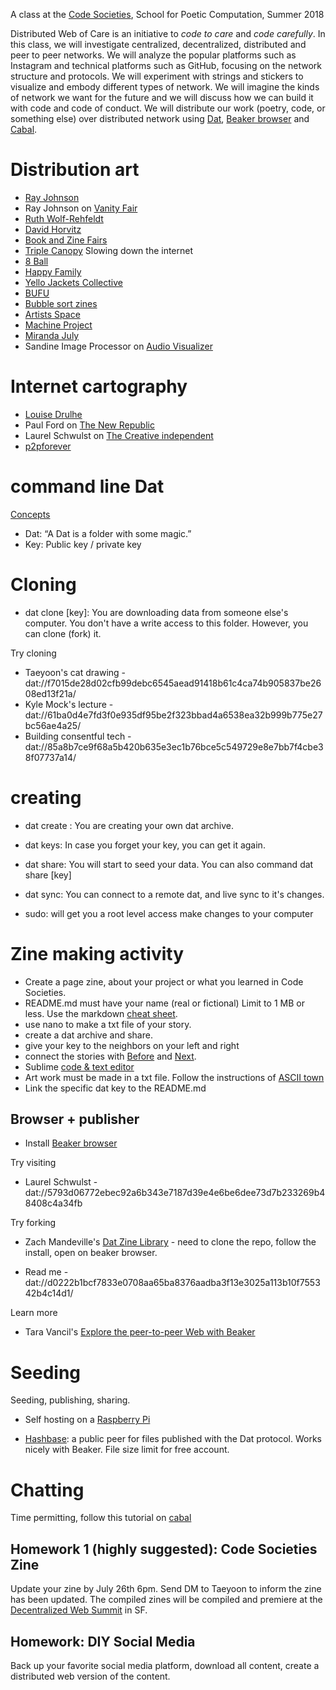  
A class at the [Code Societies](http://sfpc.io/codesocieties), School for Poetic Computation, Summer 2018

Distributed Web of Care is an initiative to *code to care* and *code carefully*. In this class, we will investigate centralized, decentralized, distributed and peer to peer networks. We will analyze the popular platforms such as Instagram and technical platforms such as GitHub, focusing on the network structure and protocols. We will experiment with strings and stickers to visualize and embody different types of network. We will imagine the kinds of network we want for the future and we will discuss how we can build it with code and code of conduct. We will distribute our work (poetry, code, or something else) over distributed network using [Dat](http://datproject.org/), 
[Beaker browser](https://beakerbrowser.com/) and [Cabal](https://github.com/cabal-club/cabal). 

# Distribution art 

- [Ray Johnson](http://www.rayjohnsonestate.com/home/)
- Ray Johnson on [Vanity Fair](https://www.vanityfair.com/culture/2015/01/ray-johnson-art-pranks)
- [Ruth Wolf-Rehfeldt](http://chertluedde.com/artist/ruth-wolf-rehfeldt/)
- [David Horvitz](http://www.davidhorvitz.com/)
- [Book and Zine Fairs](https://www.printedmatter.org/services/the-bulletin/book-and-zine-fairs)
- [Triple Canopy](http://canopycanopycanopy.com/) Slowing down the internet
- [8 Ball](http://8ballcommunity.club/)
- [Happy Family](https://www.happyfamilymkt.com/)
- [Yello Jackets Collective](http://yellowjacketscollective.com/)
- [BUFU](http://www.bufubyusforus.com/)
- [Bubble sort zines](https://shop.bubblesort.io/collections/all)
- [Artists Space](http://artistsspace.org/)
- [Machine Project](https://machineproject.com/)
- [Miranda July](https://www.mirandajuly.com/) 
- Sandine Image Processor on [Audio Visualizer](http://www.audiovisualizers.com/toolshak/vidsynth/sandin/sandin.htm)

# Internet cartography 

- [Louise Drulhe](http://louisedrulhe.fr/)
- Paul Ford on [The New Republic](https://newrepublic.com/article/133889/reboot-world)
- Laurel Schwulst on [The Creative independent](https://thecreativeindependent.com/people/laurel-schwulst-my-website-is-a-shifting-house-next-to-a-river-of-knowledge-what-could-yours-be/)
- [p2pforever](https://p2pforever.org)

# command line Dat  
 
[Concepts](https://docs.datproject.org/concepts) 

- Dat: “A Dat is a folder with some magic.”
- Key: Public key / private key 

# Cloning 

- dat clone [key]: You are downloading data from someone else's computer. You don't have a write access to this folder. However, you can clone (fork) it. 

Try cloning 

- Taeyoon's cat drawing - dat://f7015de28d02cfb99debc6545aead91418b61c4ca74b905837be2608ed13f21a/ 
- Kyle Mock's lecture - dat://61ba0d4e7fd3f0e935df95be2f323bbad4a6538ea32b999b775e27bc56ae4a25/ 
- Building consentful tech - dat://85a8b7ce9f68a5b420b635e3ec1b76bce5c549729e8e7bb7f4cbe38f07737a14/

# creating 

- dat create : You are creating your own dat archive. 

- dat keys: In case you forget your key, you can get it again.  

- dat share: You will start to seed your data. You can also command dat share [key]

- dat sync: You can connect to a remote dat, and live sync to it's changes.

- sudo: will get you a root level access make changes to your computer  

# Zine making activity 

- Create a page zine, about your project or what you learned in Code Societies. 
- README.md must have your name (real or fictional) Limit to 1 MB or less. Use the markdown [cheat sheet](https://daringfireball.net/projects/markdown/syntax). 
- use nano to make a txt file of your story. 
- create a dat archive and share. 
- give your key to the neighbors on your left and right
- connect the stories with <a href="dat://key">Before</a> and <a href="dat://key">Next</a>.
- Sublime [code & text editor](https://www.sublimetext.com/)
- Art work must be made in a txt file. Follow the instructions of [ASCII town](http://designforthe.net/workshops/ascii/index.html) 
- Link the specific dat key to the README.md

## Browser + publisher  

- Install [Beaker browser](https://beakerbrowser.com/)

Try visiting 

- Laurel Schwulst - dat://5793d06772ebec92a6b343e7187d39e4e6be6dee73d7b233269b48408c4a34fb

Try forking  

- Zach Mandeville's [Dat Zine Library](https://gitlab.com/zachmandeville/dat-zine-library) - need to clone the repo, follow the install, open on beaker browser.   

- Read me - dat://d0222b1bcf7833e0708aa65ba8376aadba3f13e3025a113b10f755342b4c14d1/  

Learn more 

- Tara Vancil's [Explore the peer-to-peer Web with Beaker](https://taravancil.com/explore-the-p2p-web.md)
 

# Seeding

Seeding, publishing, sharing.

- Self hosting on a [Raspberry Pi](https://guides.newcomputers.group/guides/installing-dat-raspberry-pi.html)

- [Hashbase](https://hashbase.io/):  a public peer for files published with the Dat protocol. Works nicely with Beaker. File size limit for free account. 

# Chatting 

Time permitting, follow this tutorial on [cabal](https://guides.newcomputers.group/guides/cabal.html)

## Homework 1 (highly suggested): Code Societies Zine 

Update your zine by July 26th 6pm. Send DM to Taeyoon to inform the zine has been updated. The compiled zines will be compiled and premiere at the [Decentralized Web Summit](https://decentralizedweb.net/) in SF.   

## Homework: DIY Social Media 

Back up your favorite social media platform, download all content, create a distributed web version of the content. 
